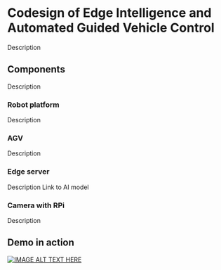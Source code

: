 # Codesign of Edge Intelligence and Automated Guided Vehicle Control

Description


## Components

Description


### Robot platform

Description

### AGV

Description


### Edge server

Description
Link to AI model


### Camera with RPi

Description


## Demo in action

[![IMAGE ALT TEXT HERE](http://img.youtube.com/vi/DhCSCCZbuHo/0.jpg)](http://www.youtube.com/watch?v=DhCSCCZbuHo)

